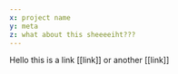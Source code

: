```yaml
---
x: project name
y: meta
z: what about this sheeeeiht???
---
```


Hello this is a link [[link]] or another [[link]]
